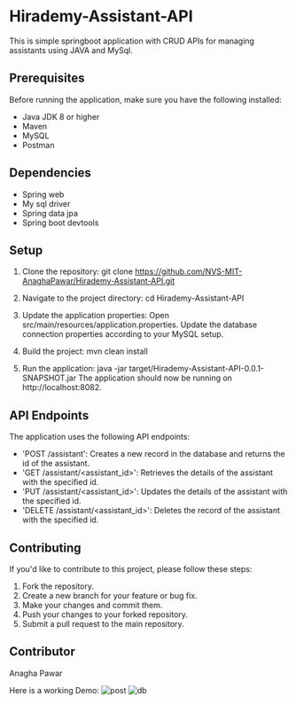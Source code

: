 # Hirademy-Assistant-API
This is simple springboot application with CRUD APIs for managing assistants using JAVA and MySql.

## Prerequisites

Before running the application, make sure you have the following installed:
- Java JDK 8 or higher
- Maven
- MySQL
- Postman

## Dependencies

- Spring web
- My sql driver
- Spring data jpa
- Spring boot devtools

## Setup
1. Clone the repository:
git clone https://github.com/NVS-MIT-AnaghaPawar/Hirademy-Assistant-API.git

2. Navigate to the project directory:
cd Hirademy-Assistant-API

3. Update the application properties:
Open src/main/resources/application.properties.
Update the database connection properties according to your MySQL setup.

4. Build the project:
mvn clean install

5. Run the application:
java -jar target/Hirademy-Assistant-API-0.0.1-SNAPSHOT.jar
The application should now be running on http://localhost:8082.

## API Endpoints

The application uses the following API endpoints:

- 'POST /assistant': Creates a new record in the database and returns the id of the assistant.
- 'GET /assistant/<assistant_id>': Retrieves the details of the assistant with the specified id.
- 'PUT /assistant/<assistant_id>': Updates the details of the assistant with the specified id.
- 'DELETE /assistant/<assistant_id>': Deletes the record of the assistant with the specified id.

 ## Contributing

If you'd like to contribute to this project, please follow these steps:

1. Fork the repository.
2. Create a new branch for your feature or bug fix.
3. Make your changes and commit them.
4. Push your changes to your forked repository.
5. Submit a pull request to the main repository.

## Contributor 
Anagha Pawar

Here is a working Demo:
![post](https://github.com/NVS-MIT-AnaghaPawar/Hirademy-Assistant-API/assets/120309587/dec7005d-18d0-4a5f-a9b0-c3f0e0e2c63f)
![db](https://github.com/NVS-MIT-AnaghaPawar/Hirademy-Assistant-API/assets/120309587/bb237549-9a11-48e1-9b11-359100fc3512)


